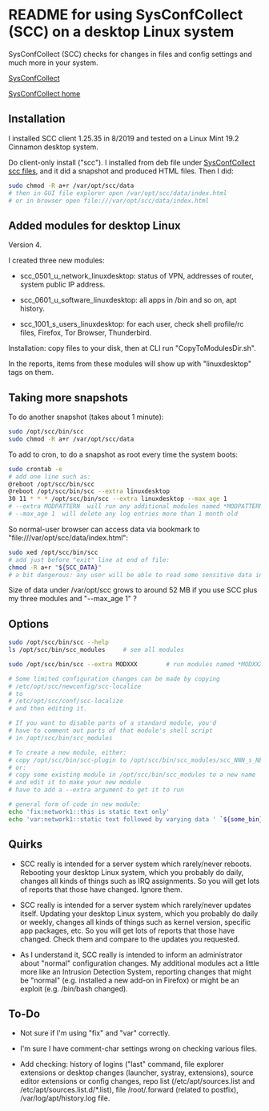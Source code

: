 # README for using SysConfCollect (SCC) on a desktop Linux system

SysConfCollect (SCC) checks for changes in files and config settings and much more in your system.

[SysConfCollect](https://sourceforge.net/projects/sysconfcollect/ "SysConfCollect on SourceForge")

[SysConfCollect home](http://sysconfcollect.sourceforge.net/ "SysConfCollect home site")

## Installation

I installed SCC client 1.25.35 in 8/2019 and tested on a Linux Mint 19.2 Cinnamon desktop system.

Do client-only install ("scc").  I installed from deb file under
[SysConfCollect scc files](https://sourceforge.net/projects/sysconfcollect/files/scc/ "SysConfCollect scc files"),
and it did a snapshot and produced HTML files.  Then I did:
```bash
sudo chmod -R a+r /var/opt/scc/data
# then in GUI file explorer open /var/opt/scc/data/index.html
# or in browser open file:///var/opt/scc/data/index.html
```

## Added modules for desktop Linux

Version 4.

I created three new modules:

* scc_0501_u_network_linuxdesktop: status of VPN, addresses of router, system public IP address.

* scc_0601_u_software_linuxdesktop: all apps in /bin and so on, apt history.

* scc_1001_s_users_linuxdesktop: for each user, check shell profile/rc files, Firefox, Tor Browser, Thunderbird.

Installation: copy files to your disk, then at CLI run "CopyToModulesDir.sh".

In the reports, items from these modules will show up with "linuxdesktop" tags on them.

## Taking more snapshots

To do another snapshot (takes about 1 minute):
```bash
sudo /opt/scc/bin/scc
sudo chmod -R a+r /var/opt/scc/data
```

To add to cron, to do a snapshot as root every time the system boots:
```bash
sudo crontab -e
# add one line such as:
@reboot /opt/scc/bin/scc
@reboot /opt/scc/bin/scc --extra linuxdesktop
30 11 * * * /opt/scc/bin/scc --extra linuxdesktop --max_age 1
# --extra MODPATTERN  will run any additional modules named *MODPATTERN*
# --max_age 1  will delete any log entries more than 1 month old
```

So normal-user browser can access data via bookmark to "file:///var/opt/scc/data/index.html":
```bash
sudo xed /opt/scc/bin/scc
# add just before "exit" line at end of file:
chmod -R a+r "${SCC_DATA}"
# a bit dangerous: any user will be able to read some sensitive data in scc output
```

Size of data under /var/opt/scc grows to around 52 MB if you use SCC plus my three modules and "--max_age 1" ?

## Options

```bash
sudo /opt/scc/bin/scc --help
ls /opt/scc/bin/scc_modules		# see all modules

sudo /opt/scc/bin/scc --extra MODXXX		# run modules named *MODXXX* in addition to usual modules

# Some limited configuration changes can be made by copying
# /etc/opt/scc/newconfig/scc-localize
# to
# /etc/opt/scc/conf/scc-localize
# and then editing it.

# If you want to disable parts of a standard module, you'd
# have to comment out parts of that module's shell script
# in /opt/scc/bin/scc_modules

# To create a new module, either:
# copy /opt/scc/bin/scc-plugin to /opt/scc/bin/scc_modules/scc_NNN_s_NEWMODNAME
# or:
# copy some existing module in /opt/scc/bin/scc_modules to a new name
# and edit it to make your new module
# have to add a --extra argument to get it to run

# general form of code in new module:
echo 'fix:network1::this is static text only'
echo 'var:network1::static text followed by varying data ' `${some_bin} status | grep 'IP:'`
```

## Quirks

* SCC really is intended for a server system which rarely/never reboots.  Rebooting your desktop Linux system, which you probably do daily, changes all kinds of things such as IRQ assignments.  So you will get lots of reports that those have changed.  Ignore them.

* SCC really is intended for a server system which rarely/never updates itself.  Updating your desktop Linux system, which you probably do daily or weekly, changes all kinds of things such as kernel version, specific app packages, etc.  So you will get lots of reports that those have changed.  Check them and compare to the updates you requested.

* As I understand it, SCC really is intended to inform an administrator about "normal" configuration changes.  My additional modules act a little more like an Intrusion Detection System, reporting changes that might be "normal" (e.g. installed a new add-on in Firefox) or might be an exploit (e.g. /bin/bash changed).

## To-Do

* Not sure if I'm using "fix" and "var" correctly.

* I'm sure I have comment-char settings wrong on checking various files.

* Add checking: history of logins ("last" command, file explorer extensions or desktop changes (launcher, systray, extensions), source editor extensions or config changes, repo list (/etc/apt/sources.list and /etc/apt/sources.list.d/*.list), file /root/.forward (related to postfix), /var/log/apt/history.log file.


